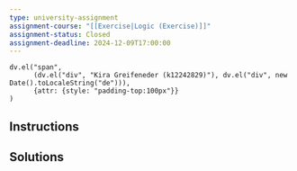 ```yaml
---
type: university-assignment
assignment-course: "[[Exercise|Logic (Exercise)]]"
assignment-status: Closed
assignment-deadline: 2024-12-09T17:00:00
---
```

```dataviewjs
dv.el("span", 
	  (dv.el("div", "Kira Greifeneder (k12242829)"), dv.el("div", new Date().toLocaleString("de"))),
	  {attr: {style: "padding-top:100px"}}
)
```
## Instructions


## Solutions
